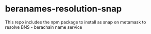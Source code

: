 # beranames-resolution-snap
This repo includes the npm package to install as snap on metamask to resolve BNS - berachain name service
